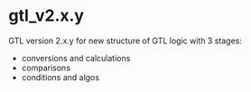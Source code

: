 # gtl_v2.x.y

GTL version 2.x.y for new structure of GTL logic with 3 stages: 

* conversions and calculations
* comparisons
* conditions and algos
